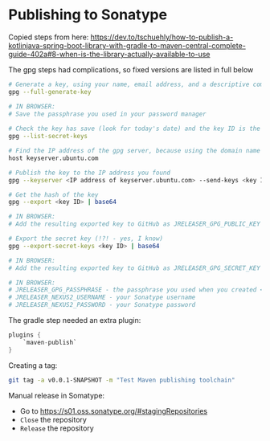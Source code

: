 Publishing to Sonatype
======================

Copied steps from here: https://dev.to/tschuehly/how-to-publish-a-kotlinjava-spring-boot-library-with-gradle-to-maven-central-complete-guide-402a#8-when-is-the-library-actually-available-to-use

The gpg steps had complications, so fixed versions are listed in full below

```bash
# Generate a key, using your name, email address, and a descriptive comment that reminds you WTF it is for
gpg --full-generate-key

# IN BROWSER:
# Save the passphrase you used in your password manager 
 
# Check the key has save (look for today's date) and the key ID is the long hash between the `sec` and `uid` lines
gpg --list-secret-keys

# Find the IP address of the gpg server, because using the domain name doesn't work
host keyserver.ubuntu.com

# Publish the key to the IP address you found
gpg --keyserver <IP address of keyserver.ubuntu.com> --send-keys <key ID>

# Get the hash of the key
gpg --export <key ID> | base64

# IN BROWSER:
# Add the resulting exported key to GitHub as JRELEASER_GPG_PUBLIC_KEY

# Export the secret key (!?! - yes, I know)
gpg --export-secret-keys <key ID> | base64

# IN BROWSER:
# Add the resulting exported key to GitHub as JRELEASER_GPG_SECRET_KEY

# IN BROWSER:
# JRELEASER_GPG_PASSPHRASE - the passphrase you used when you created <key ID>
# JRELEASER_NEXUS2_USERNAME - your Sonatype username
# JRELEASER_NEXUS2_PASSWORD - your Sonatype password

```

The gradle step needed an extra plugin:
```groovy
plugins {
    `maven-publish`
}
```

Creating a tag:
```bash
git tag -a v0.0.1-SNAPSHOT -m "Test Maven publishing toolchain"
```

Manual release in Somatype:
* Go to https://s01.oss.sonatype.org/#stagingRepositories
* `Close` the repository
* `Release` the repository